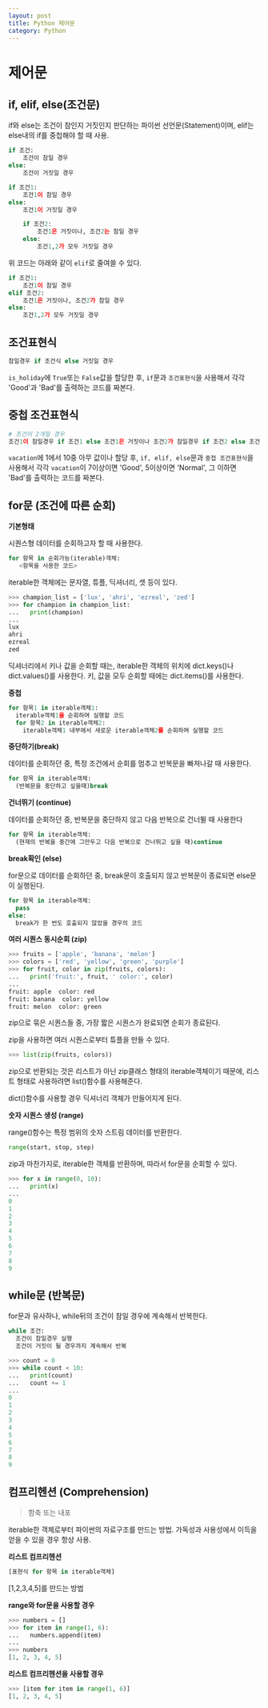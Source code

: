 ```yaml
---
layout: post
title: Python 제어문
category: Python
---
```




# 제어문

## if, elif, else(조건문)

if와 else는 조건이 참인지 거짓인지 판단하는 파이썬 선언문(Statement)이며, elif는 else내의 if를 중첩해야 할 때 사용.

```python
if 조건:
	조건이 참일 경우
else:
	조건이 거짓일 경우
```

```python
if 조건1:
	조건1이 참일 경우
else:
	조건1이 거짓일 경우

	if 조건2:
		조건1은 거짓이나, 조건2는 참일 경우
	else:
		조건1,2가 모두 거짓일 경우
```

위 코드는 아래와 같이 `elif`로 줄여쓸 수 있다.

```python
if 조건1:
	조건1이 참일 경우
elif 조건2:
	조건1은 거짓이나, 조건2가 참일 경우
else:
	조건1,2가 모두 거짓일 경우
```



## 조건표현식

```python
참일경우 if 조건식 else 거짓일 경우
```

`is_holiday`에 `True`또는 `False`값을 할당한 후, `if`문과 `조건표현식`을 사용해서 각각 'Good'과 'Bad'를 출력하는 코드를 짜본다.

## 중첩 조건표현식

```python
# 조건이 2개일 경우
조건1이 참일경우 if 조건1 else 조건1은 거짓이나 조건2가 참일경우 if 조건2 else 조건1,2가 모두 거짓일 경우
```

`vacation`에 1에서 10중 아무 값이나 할당 후, `if, elif, else`문과 `중첩 조건표현식`을 사용해서 각각 `vacation`이 7이상이면 'Good', 5이상이면 'Normal', 그 이하면 'Bad'를 출력하는 코드를 짜본다.



## for문 (조건에 따른 순회)

**기본형태**

시퀀스형 데이터를 순회하고자 할 때 사용한다.

```python
for 항목 in 순회가능(iterable)객체:
   <항목을 사용한 코드>
```

iterable한 객체에는 문자열, 튜플, 딕셔너리, 셋 등이 있다.

```python
>>> champion_list = ['lux', 'ahri', 'ezreal', 'zed']
>>> for champion in champion_list:
...   print(champion)
...
lux
ahri
ezreal
zed
```

딕셔너리에서 키나 값을 순회할 때는, iterable한 객체의 위치에 dict.keys()나 dict.values()를 사용한다. 키, 값을 모두 순회할 때에는 dict.items()를 사용한다.

**중첩**

```python
for 항목1 in iterable객체1:
  iterable객체1을 순회하며 실행할 코드
  for 항목2 in iterable객체2:
    iterable객체1 내부에서 새로운 iterable객체2를 순회하며 실행할 코드
```

**중단하기(break)**

데이터를 순회하던 중, 특정 조건에서 순회를 멈추고 반복문을 빠져나갈 때 사용한다.

```python
for 항목 in iterable객체:
  (반복문을 중단하고 싶을때)break
```

**건너뛰기 (continue)**

데이터를 순회하던 중, 반복문을 중단하지 않고 다음 반복으로 건너뛸 때 사용한다

```python
for 항목 in iterable객체:
  (현재의 반복을 중간에 그만두고 다음 반복으로 건너뛰고 싶을 때)continue
```

**break확인 (else)**

for문으로 데이터를 순회하던 중, break문이 호출되지 않고 반복문이 종료되면 else문이 실행된다.

```python
for 항목 in iterable객체:
  pass
else:
  break가 한 번도 호출되지 않았을 경우의 코드
```

**여러 시퀀스 동시순회 (zip)**

```python
>>> fruits = ['apple', 'banana', 'melon']
>>> colors = ['red', 'yellow', 'green', 'purple']
>>> for fruit, color in zip(fruits, colors):
...   print('fruit:', fruit, ' color:', color)
...
fruit: apple  color: red
fruit: banana  color: yellow
fruit: melon  color: green
```

zip으로 묶은 시퀀스들 중, 가장 짧은 시퀀스가 완료되면 순회가 종료된다.

zip을 사용하면 여러 시퀀스로부터 튜플을 만들 수 있다.

```python
>>> list(zip(fruits, colors))
```

zip으로 반환되는 것은 리스트가 아닌 zip클래스 형태의 iterable객체이기 때문에, 리스트 형태로 사용하려면 list()함수를 사용해준다.

dict()함수를 사용할 경우 딕셔너리 객체가 만들어지게 된다.



**숫자 시퀀스 생성 (range)**

range()함수는 특정 범위의 숫자 스트림 데이터를 반환한다.

```python
range(start, stop, step)
```

zip과 마찬가지로, iterable한 객체를 반환하며, 따라서 for문을 순회할 수 있다.

```python
>>> for x in range(0, 10):
...   print(x)
...
0
1
2
3
4
5
6
7
8
9
```



## while문 (반복문)

 for문과 유사하나, while뒤의 조건이 참일 경우에 계속해서 반복한다.

```python
while 조건:
  조건이 참일경우 실행
  조건이 거짓이 될 경우까지 계속해서 반복
```

```python
>>> count = 0
>>> while count < 10:
...   print(count)
...   count += 1
...
0
1
2
3
4
5
6
7
8
9
```



## 컴프리헨션 (Comprehension)

> 함축 또는 내포

iterable한 객체로부터 파이썬의 자료구조를 만드는 방법. 가독성과 사용성에서 이득을 얻을 수 있을 경우 항상 사용.

**리스트 컴프리헨션**

```python
[표현식 for 항목 in iterable객체]
```

[1,2,3,4,5]를 만드는 방법

**range와 for문을 사용할 경우**

```python
>>> numbers = []
>>> for item in range(1, 6):
...   numbers.append(item)
...
>>> numbers
[1, 2, 3, 4, 5]
```

**리스트 컴프리헨션을 사용할 경우**

```python
>>> [item for item in range(1, 6)]
[1, 2, 3, 4, 5]
```
